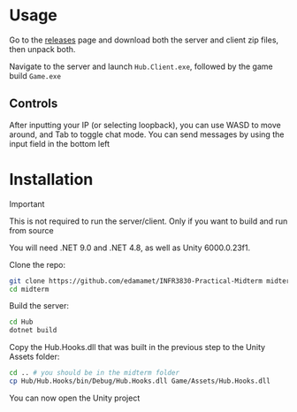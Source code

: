 # Usage

Go to the [releases](https://github.com/edamamet/INFR3830-Practical-Midterm/releases) page and download both the server and client zip files, then unpack both.

Navigate to the server and launch `Hub.Client.exe`, followed by the game build `Game.exe`

## Controls
After inputting your IP (or selecting loopback), you can use WASD to move around, and Tab to toggle chat mode. You can send messages by using the input field in the bottom left

# Installation
> [!IMPORTANT]  
> This is not required to run the server/client. Only if you want to build and run from source

You will need .NET 9.0 and .NET 4.8, as well as Unity 6000.0.23f1.

Clone the repo:
```bash
git clone https://github.com/edamamet/INFR3830-Practical-Midterm midterm
cd midterm
```

Build the server:
```bash
cd Hub
dotnet build
```

Copy the Hub.Hooks.dll that was built in the previous step to the Unity Assets folder:
```bash
cd .. # you should be in the midterm folder
cp Hub/Hub.Hooks/bin/Debug/Hub.Hooks.dll Game/Assets/Hub.Hooks.dll
```

You can now open the Unity project
